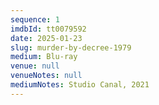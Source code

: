 ```yaml
---
sequence: 1
imdbId: tt0079592
date: 2025-01-23
slug: murder-by-decree-1979
medium: Blu-ray
venue: null
venueNotes: null
mediumNotes: Studio Canal, 2021
---
```


